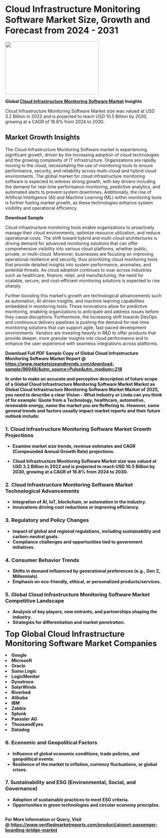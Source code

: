 <H1>Cloud Infrastructure Monitoring Software Market Size, Growth and Forecast from 2024 - 2031</H1><img class="aligncenter size-medium wp-image-584254" src="https://thirdeyenews.in/wp-content/uploads/2024/09/Global-Market-Research-300x168.jpeg" alt="" width="300" height="168" /><p><strong>Global&nbsp;<a href="https://www.marketsizeandtrends.com/download-sample/96948/&amp;utm_source=Pulse&amp;utm_medium=218">Cloud Infrastructure Monitoring Software Market</a> Insights</strong></p><p>Cloud Infrastructure Monitoring Software Market size was valued at USD 3.2 Billion in 2022 and is projected to reach USD 10.5 Billion by 2030, growing at a CAGR of 16.8% from 2024 to 2030.</p><p><h2>Market Growth Insights</h2> <p>The Cloud Infrastructure Monitoring Software market is experiencing significant growth, driven by the increasing adoption of cloud technologies and the growing complexity of IT infrastructure. Organizations are rapidly moving to the cloud, necessitating the use of monitoring tools to ensure performance, security, and reliability across multi-cloud and hybrid cloud environments. The global market for cloud infrastructure monitoring software is expected to witness strong growth, with key drivers including the demand for real-time performance monitoring, predictive analytics, and automated alerts to prevent system downtimes. Additionally, the rise of Artificial Intelligence (AI) and Machine Learning (ML) within monitoring tools is further fueling market growth, as these technologies enhance system visibility and operational efficiency.</p> <p><strong>Download Sample</strong></p> <p>Cloud infrastructure monitoring tools enable organizations to proactively manage their cloud environments, optimize resource utilization, and reduce operational costs. The shift toward hybrid and multi-cloud architectures is driving demand for advanced monitoring solutions that can offer comprehensive visibility into various cloud platforms, whether public, private, or multi-cloud. Moreover, businesses are focusing on improving operational resilience and security, thus prioritizing cloud monitoring tools that provide detailed insights into system performance, anomalies, and potential threats. As cloud adoption continues to soar across industries such as healthcare, finance, retail, and manufacturing, the need for scalable, secure, and cost-efficient monitoring solutions is expected to rise sharply.</p> <p>Further boosting this market’s growth are technological advancements such as automation, AI-driven insights, and machine learning capabilities embedded in monitoring tools. These innovations allow for predictive monitoring, enabling organizations to anticipate and address issues before they cause disruptions. Furthermore, the increasing shift towards DevOps and continuous delivery pipelines is pushing the demand for real-time monitoring solutions that can support agile, fast-paced development environments. Vendors are investing heavily in R&D to offer products that provide deeper, more granular insights into cloud performance and to enhance the user experience with seamless integrations across platforms.</p> <p><strong></p><p><span class=""><strong>Download Full PDF Sample Copy of Global Cloud Infrastructure Monitoring Software Market Report</strong> @ <a href="https://www.marketsizeandtrends.com/download-sample/96948/&amp;utm_source=Pulse&amp;utm_medium=218" target="_blank">https://www.marketsizeandtrends.com/download-sample/96948/&amp;utm_source=Pulse&amp;utm_medium=218</a></span></p><p>In order to make an accurate and perceptive description of future scope of a Global&nbsp;Cloud Infrastructure Monitoring Software Market Market as Global&nbsp;Cloud Infrastructure Monitoring Software Market Market of 2025, you need to describe a clear Vision &ndash; What Industry or Linda can you think of for example: Quote from a Technology, healthcare, automotive, renewable energy, name the market you are Reffering to. However, some general trends and factors usually impact market reports and their future outlook include:</p><h3>1.&nbsp;<strong>Cloud Infrastructure Monitoring Software Market Growth Projections</strong></h3><ul><li>Examine market size trends, revenue estimates and CAGR (Compounded Annual Growth Rate) projections.</li><li><p>Cloud Infrastructure Monitoring Software Market size was valued at USD 3.2 Billion in 2022 and is projected to reach USD 10.5 Billion by 2030, growing at a CAGR of 16.8% from 2024 to 2030.</p></li></ul><h3>2.&nbsp;<strong>Cloud Infrastructure Monitoring Software Market Technological Advancements</strong></h3><ul><li>Integration of AI, IoT, blockchain, or automation in the industry.</li><li>Innovations driving cost reductions or improving efficiency.</li></ul><h3>3.&nbsp;<strong>Regulatory and Policy Changes</strong></h3><ul><li>Impact of global and regional regulations, including sustainability and carbon-neutral goals.</li><li>Compliance challenges and opportunities tied to government initiatives.</li></ul><h3>4.&nbsp;<strong>Consumer Behavior Trends</strong></h3><ul><li>Shifts in demand influenced by generational preferences (e.g., Gen Z, Millennials).</li><li>Emphasis on eco-friendly, ethical, or personalized products/services.</li></ul><h3>5.&nbsp;<strong>Global Cloud Infrastructure Monitoring Software Market Competitive Landscape</strong></h3><ul><li>Analysis of key players, new entrants, and partnerships shaping the industry.</li><li>Strategies for differentiation and market penetration.</li></ul><p data-pm-slice="1 1 []"><span style="color: inherit; font-family: inherit; font-size: 25px;">Top Global Cloud Infrastructure Monitoring Software Market Companies</span></p><div class="" data-test-id=""><p><li>Google</li><li> Microsoft</li><li> Oracle</li><li> Sumo Logic</li><li> LogicMonitor</li><li> Dynatrace</li><li> SolarWinds</li><li> Riverbed</li><li> Alibaba</li><li> IBM</li><li> Zabbix</li><li> Splunk</li><li> Paessler AG</li><li> ThousandEyes</li><li> Datadog</li></p></div><h3>6.&nbsp;<strong>Economic and Geopolitical Factors</strong></h3><ul><li>Influence of global economic conditions, trade policies, and geopolitical events.</li><li>Resilience of the market to inflation, currency fluctuations, or global crises.</li></ul><h3>7.&nbsp;<strong>Sustainability and ESG (Environmental, Social, and Governance)</strong></h3><ul><li>Adoption of sustainable practices to meet ESG criteria.</li><li>Opportunities in green technologies and circular economy principles.</li></ul><h2><strong style="font-size: 14px;">For More Information or Query, Visit @&nbsp;</strong><a style="background-color: #ffffff; font-size: 14px;" href="https://www.marketsizeandtrends.com/report/cloud-infrastructure-monitoring-software-market/" target="_blank">https://www.verifiedmarketreports.com/product/airport-passenger-boarding-bridge-market</a></h2>
